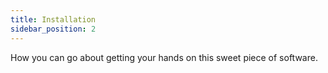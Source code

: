 ```yaml
---
title: Installation
sidebar_position: 2
---
```


How you can go about getting your hands on this sweet piece of software.
